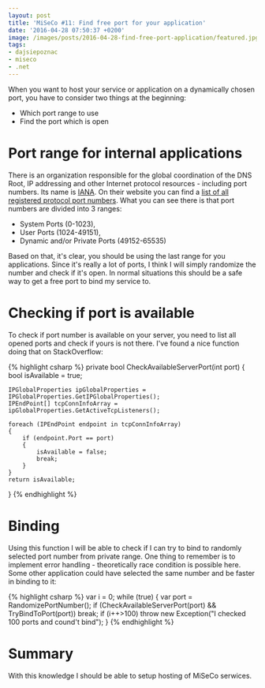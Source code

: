 ```yaml
---
layout: post
title: 'MiSeCo #11: Find free port for your application'
date: '2016-04-28 07:50:37 +0200'
image: /images/posts/2016-04-28-find-free-port-application/featured.jpg
tags:
- dajsiepoznac
- miseco
- .net
---
```

When you want to host your service or application on a dynamically chosen port, you have to consider two things at the beginning:

* Which port range to use
* Find the port which is open 

# Port range for internal applications
There is an organization responsible for the global coordination of the DNS Root, IP addressing and other Internet protocol resources - including port numbers. Its name is [IANA](http://www.iana.org/). On their website you can find a [list of all registered protocol port numbers](http://www.iana.org/assignments/service-names-port-numbers/service-names-port-numbers.xml). What you can see there is that port numbers are divided into 3 ranges:

* System Ports (0-1023),
* User Ports (1024-49151),
* Dynamic and/or Private Ports (49152-65535)

Based on that, it's clear, you should be using the last range for you applications.
Since it's really a lot of ports, I think I will simply randomize the number and check if it's open. In normal situations this should be a safe way to get a free port to bind my service to.

# Checking if port is available
To check if port number is available on your server, you need to list all opened ports and check if yours is not there. I've found a nice function doing that on StackOverflow: 

{% highlight csharp %}
private bool CheckAvailableServerPort(int port)
{
    bool isAvailable = true;

    IPGlobalProperties ipGlobalProperties = IPGlobalProperties.GetIPGlobalProperties();
    IPEndPoint[] tcpConnInfoArray = ipGlobalProperties.GetActiveTcpListeners();

    foreach (IPEndPoint endpoint in tcpConnInfoArray)
    {
        if (endpoint.Port == port)
        {
            isAvailable = false;
            break;
        }
    }
    return isAvailable;
}
{% endhighlight %}

# Binding
Using this function I will be able to check if I can try to bind to randomly selected port number from private range. One thing to remember is to implement error handling - theoretically race condition is possible here. Some other application could have selected the same number and be faster in binding to it:

{% highlight csharp %}
var i = 0;
while (true)
{
    var port = RandomizePortNumber();
    if (CheckAvailableServerPort(port) && TryBindToPort(port)) break;
    if (i++>100) throw new Exception("I checked 100 ports and cound't bind");
}
{% endhighlight %}

# Summary
With this knowledge I should be able to setup hosting of MiSeCo serwices. 